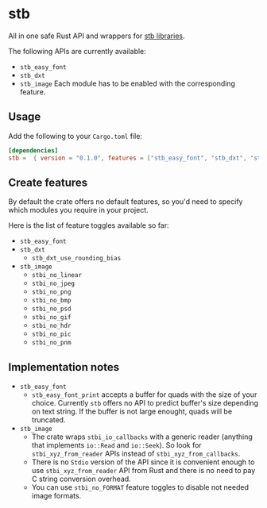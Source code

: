 # stb

All in one safe Rust API and wrappers for [stb libraries](https://github.com/nothings/stb).

The following APIs are currently available:
- `stb_easy_font`
- `stb_dxt`
- `stb_image`
Each module has to be enabled with the corresponding feature.

## Usage

Add the following to your `Cargo.toml` file:

```toml
[dependencies]
stb =  { version = "0.1.0", features = ["stb_easy_font", "stb_dxt", "stb_image"] }
```

## Create features
By default the crate offers no default features, so you'd need to specify which modules you require in your project.

Here is the list of feature toggles available so far:
- `stb_easy_font`
- `stb_dxt`
    * `stb_dxt_use_rounding_bias`
- `stb_image`
    * `stbi_no_linear`
    * `stbi_no_jpeg`
    * `stbi_no_png`
    * `stbi_no_bmp`
    * `stbi_no_psd`
    * `stbi_no_gif`
    * `stbi_no_hdr`
    * `stbi_no_pic`
    * `stbi_no_pnm`

## Implementation notes

- `stb_easy_font`
    * `stb_easy_font_print` accepts a buffer for quads with the size of your choice. Currently `stb` offers no API to
    predict buffer's size depending on text string. If the buffer is not large enought, quads will be truncated.
- `stb_image`
    * The crate wraps `stbi_io_callbacks` with a generic reader (anything that implements `io::Read` and `io::Seek`).
    So look for `stbi_xyz_from_reader` APIs instead of `stbi_xyz_from_callbacks`.
    * There is no `Stdio` version of the API since it is convenient enough to use `stbi_xyz_from_reader` API from Rust
    and there is no need to pay C string conversion overhead.
    * You can use `stbi_no_FORMAT` feature toggles to disable not needed image formats.
